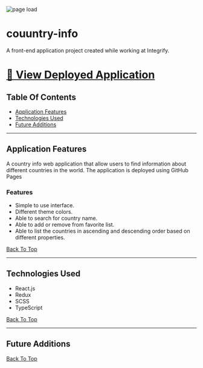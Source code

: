 ![page load](./readme-assets/app-demo.gif)

# couuntry-info

A front-end application project created while working at Integrify.

# [🔗 View Deployed Application](https://hoang0211.github.io/country-info/)

## Table Of Contents

- [Application Features](#Application-Features)
- [Technologies Used](#Technologies-Used)
- [Future Additions](#Future-Additions)

---

## Application Features

A country info web application that allow users to find information about different countries in the world. The application is deployed using GitHub Pages

### Features

- Simple to use interface.
- Different theme colors.
- Able to search for country name.
- Able to add or remove from favorite list.
- Able to list the countries in ascending and descending order based on different properties.

[Back To Top](#Table-Of-Contents)

---

## Technologies Used

- React.js
- Redux
- SCSS
- TypeScript

[Back To Top](#Table-Of-Contents)

---

## Future Additions

[Back To Top](#Table-Of-Contents)
